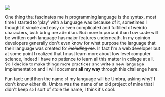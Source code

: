 <div>

<img src="/blog/umbra-draw.svg" style="width: var(--image-size-normal);"  float="right"/>

One thing that fascinates me in programming language is the syntax, most time I started to 'play' with a language was because of it, sometimes I thought it simple and easy or even complicated and fulfilled of weirdo characters, both bring me attention. But more important than how code will be written each language has major features underneath. In my opinion developers generally don't even know for what purpose the language that their language was created for *<s>including me</s>*. In fact I'm a web developer but at some point I realized that I must learn more about low level computer science, indeed I have no patience to learn all this matter in college at all. So I decide to make things more practices and write a new language implementation and I will document **all my way** through this challenge here.

Fun fact: until then the name of my language will be Umbra, asking why? I don't know either 😅. Umbra was the name of an old project of mine that I didn't keep so I sort of stole the name, I think it's cool.

</div>
